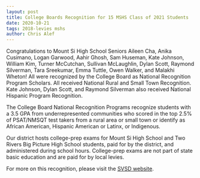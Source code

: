 ```yaml
---
layout: post
title: College Boards Recognition for 15 MSHS Class of 2021 Students
date: 2020-10-21
tags: 2018-levies mshs
author: Chris Alef
---
```

Congratulations to Mount Si High School Seniors Aileen Cha, Anika Cusimano, Logan Garwood, Aahir Ghosh, Sam Huseman, Kate Johnson, William Kim, Turner McCutchan, Sullivan McLaughlin, Dylan Scott, Raymond Silverman, Tara Sreekumar, Emma Tuttle, Owen Walker, and Malakhi Wheton! All were recognized by the College Board as National Recognition Program Scholars. All received National Rural and Small Town Recognition. Kate Johnson, Dylan Scott, and Raymond Silverman also received National Hispanic Program Recognition.

The College Board National Recognition Programs recognize students with a 3.5 GPA from underrepresented communities who scored in the top 2.5% of PSAT/NMSQT test takers from a rural area or small town or identify as African American, Hispanic American or Latinx, or Indigenous.

Our district hosts college-prep exams for Mount Si High School and Two Rivers Big Picture High School students, paid for by the district, and administered during school hours. College-prep exams are not part of state basic education and are paid for by local levies.

For more on this recognition, please visit the [SVSD website](https://www.svsd410.org/site/Default.aspx?PageType=3&DomainID=4&PageID=1&ViewID=6446ee88-d30c-497e-9316-3f8874b3e108&FlexDataID=27347).
